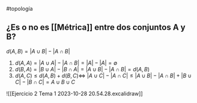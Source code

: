 #topología 
## ¿Es o no es [[Métrica]] entre dos conjuntos A y B?

$d(A,B)=|A \cup B| - |A \cap B|$

1. $d(A,A) = |A \cup A| - |A \cap B| = |A| - |A| = \emptyset$ 
2. $d(B,A)=|B \cup A|-|B \cap A| = |A \cup B| - |A \cap B| = d(A,B)$
3. $d(A,C) \leq d(A,B)+d(B,C) \Longleftrightarrow$ $|A \cup C| - |A \cap C| \leq |A \cup B| - |A \cap B| + |B \cup C | - |B \cap C| = A \cup B \cup C$

![[Ejercicio 2 Tema 1 2023-10-28 20.54.28.excalidraw]]
